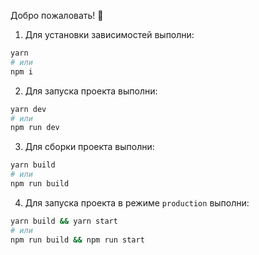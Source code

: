 
Добро пожаловать! 🚀

1. Для установки зависимостей выполни:

```sh
yarn
# или
npm i
```

2. Для запуска проекта выполни:

```sh
yarn dev
# или
npm run dev
```

3. Для сборки проекта выполни:

```sh
yarn build
# или
npm run build
```

4. Для запуска проекта в режиме `production` выполни:

```sh
yarn build && yarn start  
# или
npm run build && npm run start
```
